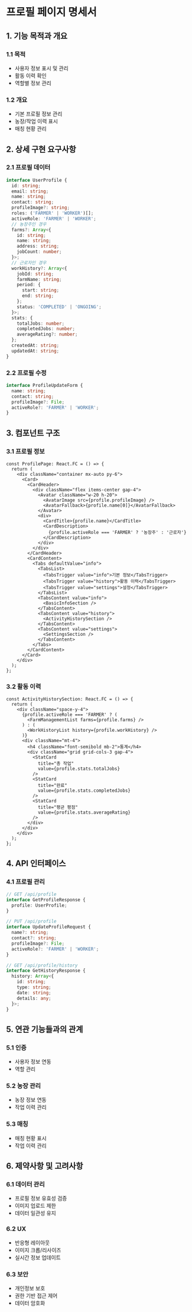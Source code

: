 # 프로필 페이지 명세서

## 1. 기능 목적과 개요
### 1.1 목적
  - 사용자 정보 표시 및 관리
  - 활동 이력 확인
  - 역할별 정보 관리

### 1.2 개요
  - 기본 프로필 정보 관리
  - 농장/작업 이력 표시
  - 매칭 현황 관리

## 2. 상세 구현 요구사항
### 2.1 프로필 데이터
  ```typescript
  interface UserProfile {
    id: string;
    email: string;
    name: string;
    contact: string;
    profileImage?: string;
    roles: ('FARMER' | 'WORKER')[];
    activeRole: 'FARMER' | 'WORKER';
    // 농장주인 경우
    farms?: Array<{
      id: string;
      name: string;
      address: string;
      jobCount: number;
    }>;
    // 근로자인 경우
    workHistory?: Array<{
      jobId: string;
      farmName: string;
      period: {
        start: string;
        end: string;
      };
      status: 'COMPLETED' | 'ONGOING';
    }>;
    stats: {
      totalJobs: number;
      completedJobs: number;
      averageRating?: number;
    };
    createdAt: string;
    updatedAt: string;
  }
  ```

### 2.2 프로필 수정
  ```typescript
  interface ProfileUpdateForm {
    name: string;
    contact: string;
    profileImage?: File;
    activeRole?: 'FARMER' | 'WORKER';
  }
  ```

## 3. 컴포넌트 구조
### 3.1 프로필 정보
  ```tsx
  const ProfilePage: React.FC = () => {
    return (
      <div className="container mx-auto py-6">
        <Card>
          <CardHeader>
            <div className="flex items-center gap-4">
              <Avatar className="w-20 h-20">
                <AvatarImage src={profile.profileImage} />
                <AvatarFallback>{profile.name[0]}</AvatarFallback>
              </Avatar>
              <div>
                <CardTitle>{profile.name}</CardTitle>
                <CardDescription>
                  {profile.activeRole === 'FARMER' ? '농장주' : '근로자'}
                </CardDescription>
              </div>
            </div>
          </CardHeader>
          <CardContent>
            <Tabs defaultValue="info">
              <TabsList>
                <TabsTrigger value="info">기본 정보</TabsTrigger>
                <TabsTrigger value="history">활동 이력</TabsTrigger>
                <TabsTrigger value="settings">설정</TabsTrigger>
              </TabsList>
              <TabsContent value="info">
                <BasicInfoSection />
              </TabsContent>
              <TabsContent value="history">
                <ActivityHistorySection />
              </TabsContent>
              <TabsContent value="settings">
                <SettingsSection />
              </TabsContent>
            </Tabs>
          </CardContent>
        </Card>
      </div>
    );
  };
  ```

### 3.2 활동 이력
  ```tsx
  const ActivityHistorySection: React.FC = () => {
    return (
      <div className="space-y-4">
        {profile.activeRole === 'FARMER' ? (
          <FarmManagementList farms={profile.farms} />
        ) : (
          <WorkHistoryList history={profile.workHistory} />
        )}
        <div className="mt-4">
          <h4 className="font-semibold mb-2">통계</h4>
          <div className="grid grid-cols-3 gap-4">
            <StatCard
              title="총 작업"
              value={profile.stats.totalJobs}
            />
            <StatCard
              title="완료"
              value={profile.stats.completedJobs}
            />
            <StatCard
              title="평균 평점"
              value={profile.stats.averageRating}
            />
          </div>
        </div>
      </div>
    );
  };
  ```

## 4. API 인터페이스
### 4.1 프로필 관리
  ```typescript
  // GET /api/profile
  interface GetProfileResponse {
    profile: UserProfile;
  }

  // PUT /api/profile
  interface UpdateProfileRequest {
    name?: string;
    contact?: string;
    profileImage?: File;
    activeRole?: 'FARMER' | 'WORKER';
  }

  // GET /api/profile/history
  interface GetHistoryResponse {
    history: Array<{
      id: string;
      type: string;
      date: string;
      details: any;
    }>;
  }
  ```

## 5. 연관 기능들과의 관계
### 5.1 인증
  - 사용자 정보 연동
  - 역할 관리

### 5.2 농장 관리
  - 농장 정보 연동
  - 작업 이력 관리

### 5.3 매칭
  - 매칭 현황 표시
  - 작업 이력 관리

## 6. 제약사항 및 고려사항
### 6.1 데이터 관리
  - 프로필 정보 유효성 검증
  - 이미지 업로드 제한
  - 데이터 일관성 유지

### 6.2 UX
  - 반응형 레이아웃
  - 이미지 크롭/리사이즈
  - 실시간 정보 업데이트

### 6.3 보안
  - 개인정보 보호
  - 권한 기반 접근 제어
  - 데이터 암호화 